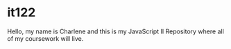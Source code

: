 # it122
Hello, my name is Charlene and this is my JavaScript II Repository where all of my coursework will live.
